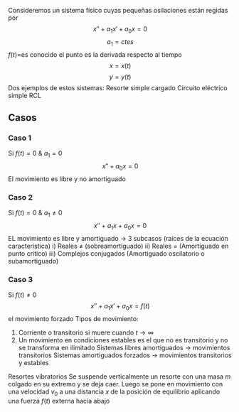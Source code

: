 Consideremos un sistema físico cuyas pequeñas osilaciones están regidas por
$$x''+a_{1}x'+a_{0}x=0$$
$$a_{1}=ctes$$
$f(t)=$es conocido
el punto es la derivada respecto al tiempo
$$x=x(t)$$
$$y=y(t)$$
Dos ejemplos de estos sistemas:
Resorte simple cargado
Circuito eléctrico simple RCL

## Casos
### Caso 1
Si $f(t)=0$ & $a_{1}=0$
$$x''+a_{0}x=0$$
El movimiento es libre y no amortiguado

### Caso 2
Si $f(t)=0$ & $a_{1}\neq 0$ 
$$x''+a_{1}x+a_{0}x=0$$
EL movimiento es libre y amortiguado
$\rightarrow$ 3 subcasos (raíces de la ecuación característica)
i) Reales $\neq$ (sobreamortiguado)
ii) Reales = (Amortiguado en punto crítico)
iii) Complejos conjugados (Amortiguado oscilatorio o subamortiguado)

### Caso 3
Si $f(t)\neq 0$
$$x''+a_{1}x'+a_{0}x=f(t)$$
el movimiento forzado
Tipos de movimiento:
1. Corriente o transitorio si muere cuando $t\rightarrow \infty$ 
2. Un movimiento en condiciones estables es el que no es transitorio y no se transforma en ilimitado
Sistemas libres amortiguados $\rightarrow$ movimientos transitorios
Sistemas amortiguados forzados $\rightarrow$ movimientos transitorios y estables

Resortes vibratorios
Se suspende verticalmente un resorte con una masa $m$ colgado en su extremo y se deja caer. Luego se pone en movimiento con una velocidad $v_{0}$ a una distancia $x$ de la posición de equilibrio aplicando una fuerza $f(t)$ externa hacia abajo
